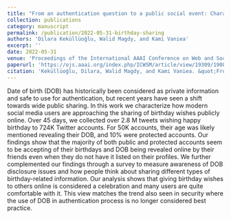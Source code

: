 ```yaml
---
title: "From an authentication question to a public social event: Characterizing birthday sharing on Twitter"
collection: publications
category: manuscript
permalink: /publication/2022-05-31-birthday-sharing
authors: 'Dilara Keküllüoğlu, Walid Magdy, and Kami Vaniea'
excerpt: ''
date: 2022-05-31
venue: 'Proceedings of the International AAAI Conference on Web and Social Media'
paperurl: 'https://ojs.aaai.org/index.php/ICWSM/article/view/19309/19081'
citation: 'Keküllüoğlu, Dilara, Walid Magdy, and Kami Vaniea. &quot;From an authentication question to a public social event: Characterizing birthday sharing on Twitter.&quot; <i>Proceedings of the International AAAI Conference on Web and Social Media</i>. Vol. 16. 2022.'
---
```


Date of birth (DOB) has historically been considered as private information and safe to use for authentication, but recent years have seen a shift towards wide public sharing. In this work we characterize how modern social media users are approaching the sharing of birthday wishes publicly online. Over 45 days, we collected over 2.8 M tweets wishing happy birthday to 724K Twitter accounts. For 50K accounts, their age was likely mentioned revealing their DOB, and 10% were protected accounts. Our findings show that the majority of both public and protected accounts seem to be accepting of their birthdays and DOB being revealed online by their friends even when they do not have it listed on their profiles. We further complemented our findings through a survey to measure awareness of DOB disclosure issues and how people think about sharing different types of birthday-related information. Our analysis shows that giving birthday wishes to others online is considered a celebration and many users are quite comfortable with it. This view matches the trend also seen in security where the use of DOB in authentication process is no longer considered best practice.
